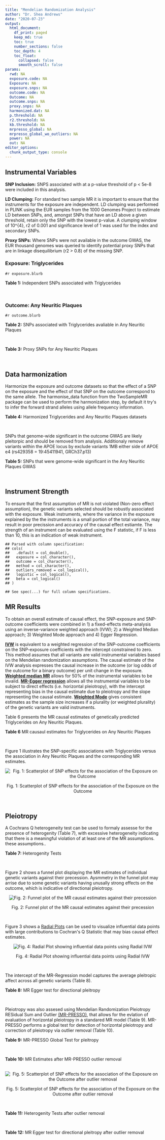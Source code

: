 ```yaml
---
title: "Mendelian Randomization Analysis"
author: "Dr. Shea Andrews"
date: "2020-07-23"
output:
  html_document:
    df_print: paged
    keep_md: true
    toc: true
    number_sections: false
    toc_depth: 4
    toc_float:
      collapsed: false
      smooth_scroll: false
params:
  rwd: NA
  exposure.code: NA
  Exposure: NA
  exposure.snps: NA
  outcome.code: NA
  Outcome: NA
  outcome.snps: NA
  proxy.snps: NA
  harmonized.dat: NA
  p.threshold: NA
  r2.threshold: NA
  kb.threshold: NA
  mrpresso_global: NA
  mrpresso_global_wo_outliers: NA
  power: NA
  out: NA
editor_options:
  chunk_output_type: console
---
```







## Instrumental Variables
**SNP Inclusion:** SNPS associated with at a p-value threshold of p < 5e-8 were included in this analysis.
<br>

**LD Clumping:** For standard two sample MR it is important to ensure that the instruments for the exposure are independent. LD clumping was performed in PLINK using the EUR samples from the 1000 Genomes Project to estimate LD between SNPs, and, amongst SNPs that have an LD above a given threshold, retain only the SNP with the lowest p-value. A clumping window of 10^{4}, r2 of 0.001 and significance level of 1 was used for the index and secondary SNPs.
<br>

**Proxy SNPs:** Where SNPs were not available in the outcome GWAS, the EUR thousand genomes was queried to identify potential proxy SNPs that are in linkage disequilibrium (r2 > 0.8) of the missing SNP.
<br>

### Exposure: Triglycerides
`#r exposure.blurb`
<br>

**Table 1:** Independent SNPs associated with Triglycerides
<div data-pagedtable="false">
  <script data-pagedtable-source type="application/json">
{"columns":[{"label":["SNP"],"name":[1],"type":["chr"],"align":["left"]},{"label":["CHROM"],"name":[2],"type":["dbl"],"align":["right"]},{"label":["POS"],"name":[3],"type":["dbl"],"align":["right"]},{"label":["REF"],"name":[4],"type":["chr"],"align":["left"]},{"label":["ALT"],"name":[5],"type":["chr"],"align":["left"]},{"label":["AF"],"name":[6],"type":["dbl"],"align":["right"]},{"label":["BETA"],"name":[7],"type":["dbl"],"align":["right"]},{"label":["SE"],"name":[8],"type":["dbl"],"align":["right"]},{"label":["Z"],"name":[9],"type":["dbl"],"align":["right"]},{"label":["P"],"name":[10],"type":["dbl"],"align":["right"]},{"label":["N"],"name":[11],"type":["dbl"],"align":["right"]},{"label":["TRAIT"],"name":[12],"type":["chr"],"align":["left"]}],"data":[{"1":"rs12748152","2":"1","3":"27138393","4":"C","5":"T","6":"0.0683714","7":"0.0372","8":"0.0059","9":"6.305085","10":"1.100e-09","11":"177761.5","12":"Triglycerides"},{"1":"rs17513135","2":"1","3":"40035686","4":"C","5":"T","6":"0.2500000","7":"0.0220","8":"0.0039","9":"5.641026","10":"1.633e-08","11":"174742.0","12":"Triglycerides"},{"1":"rs4587594","2":"1","3":"63133930","4":"G","5":"A","6":"0.3032340","7":"-0.0694","8":"0.0035","9":"-19.828600","10":"3.503e-82","11":"177772.0","12":"Triglycerides"},{"1":"rs1321257","2":"1","3":"230305312","4":"G","5":"A","6":"0.6400070","7":"-0.0402","8":"0.0034","9":"-11.823500","10":"5.986e-31","11":"177757.9","12":"Triglycerides"},{"1":"rs676210","2":"2","3":"21231524","4":"G","5":"A","6":"0.2314110","7":"-0.0733","8":"0.0039","9":"-18.794900","10":"3.284e-71","11":"177782.0","12":"Triglycerides"},{"1":"rs1260326","2":"2","3":"27730940","4":"T","5":"C","6":"0.6136610","7":"-0.1148","8":"0.0034","9":"-33.764700","10":"2.290e-239","11":"177765.0","12":"Triglycerides"},{"1":"rs13389219","2":"2","3":"165528876","4":"C","5":"T","6":"0.4034550","7":"-0.0271","8":"0.0034","9":"-7.970590","10":"2.598e-15","11":"177782.9","12":"Triglycerides"},{"1":"rs2972146","2":"2","3":"227100698","4":"G","5":"T","6":"0.6309740","7":"0.0281","8":"0.0034","9":"8.264706","10":"2.974e-15","11":"174703.9","12":"Triglycerides"},{"1":"rs10440120","2":"3","3":"12486964","4":"C","5":"A","6":"0.1655080","7":"-0.0306","8":"0.0044","9":"-6.954550","10":"5.343e-11","11":"174886.1","12":"Triglycerides"},{"1":"rs645040","2":"3","3":"135926622","4":"G","5":"T","6":"0.8208850","7":"0.0293","8":"0.0040","9":"7.325000","10":"1.830e-12","11":"177779.0","12":"Triglycerides"},{"1":"rs6831256","2":"4","3":"3473139","4":"A","5":"G","6":"0.3971880","7":"0.0258","8":"0.0035","9":"7.371429","10":"1.602e-12","11":"177494.9","12":"Triglycerides"},{"1":"rs442177","2":"4","3":"88030261","4":"G","5":"T","6":"0.5364790","7":"0.0309","8":"0.0033","9":"9.363636","10":"1.316e-18","11":"177798.0","12":"Triglycerides"},{"1":"rs9686661","2":"5","3":"55861786","4":"C","5":"T","6":"0.1487860","7":"0.0379","8":"0.0044","9":"8.613636","10":"2.541e-16","11":"177050.0","12":"Triglycerides"},{"1":"rs6882076","2":"5","3":"156390297","4":"T","5":"C","6":"0.6327160","7":"0.0286","8":"0.0035","9":"8.171429","10":"1.513e-15","11":"177778.0","12":"Triglycerides"},{"1":"rs2239520","2":"6","3":"31088922","4":"G","5":"A","6":"0.3906190","7":"-0.0236","8":"0.0037","9":"-6.378380","10":"4.144e-10","11":"151047.0","12":"Triglycerides"},{"1":"rs2247056","2":"6","3":"31265490","4":"T","5":"C","6":"0.7218780","7":"0.0378","8":"0.0039","9":"9.692308","10":"3.861e-21","11":"174062.0","12":"Triglycerides"},{"1":"rs998584","2":"6","3":"43757896","4":"C","5":"A","6":"0.4905450","7":"0.0293","8":"0.0037","9":"7.918919","10":"3.424e-15","11":"174573.0","12":"Triglycerides"},{"1":"rs719726","2":"6","3":"127414801","4":"C","5":"T","6":"0.5999630","7":"0.0199","8":"0.0035","9":"5.685714","10":"2.486e-08","11":"168319.0","12":"Triglycerides"},{"1":"rs634869","2":"6","3":"139831757","4":"T","5":"C","6":"0.5747460","7":"-0.0272","8":"0.0033","9":"-8.242420","10":"1.776e-14","11":"177755.0","12":"Triglycerides"},{"1":"rs2665357","2":"6","3":"160848167","4":"A","5":"C","6":"0.5193360","7":"0.0212","8":"0.0033","9":"6.424242","10":"8.327e-10","11":"172850.0","12":"Triglycerides"},{"1":"rs4719841","2":"7","3":"25997536","4":"A","5":"G","6":"0.4108890","7":"0.0232","8":"0.0034","9":"6.823529","10":"8.864e-11","11":"177774.9","12":"Triglycerides"},{"1":"rs11974409","2":"7","3":"72989390","4":"A","5":"G","6":"0.1816990","7":"-0.0899","8":"0.0042","9":"-21.404800","10":"1.360e-100","11":"177786.0","12":"Triglycerides"},{"1":"rs38855","2":"7","3":"116358044","4":"A","5":"G","6":"0.4712940","7":"-0.0187","8":"0.0033","9":"-5.666670","10":"2.109e-08","11":"177825.0","12":"Triglycerides"},{"1":"rs287621","2":"7","3":"130435181","4":"T","5":"C","6":"0.7140010","7":"-0.0222","8":"0.0037","9":"-6.000000","10":"7.671e-09","11":"177813.0","12":"Triglycerides"},{"1":"rs6995541","2":"8","3":"10671260","4":"A","5":"G","6":"0.2336240","7":"0.0265","8":"0.0037","9":"7.162162","10":"1.343e-12","11":"177486.0","12":"Triglycerides"},{"1":"rs12676857","2":"8","3":"18266572","4":"T","5":"C","6":"0.1436090","7":"0.0332","8":"0.0046","9":"7.217391","10":"7.291e-12","11":"177732.0","12":"Triglycerides"},{"1":"rs12678919","2":"8","3":"19844222","4":"A","5":"G","6":"0.0681239","7":"-0.1702","8":"0.0056","9":"-30.392900","10":"1.820e-199","11":"177749.9","12":"Triglycerides"},{"1":"rs4738684","2":"8","3":"59393273","4":"A","5":"G","6":"0.6075010","7":"-0.0205","8":"0.0035","9":"-5.857140","10":"8.819e-09","11":"177790.0","12":"Triglycerides"},{"1":"rs2954022","2":"8","3":"126482621","4":"C","5":"A","6":"0.5114630","7":"-0.0780","8":"0.0033","9":"-23.636400","10":"2.230e-113","11":"177750.0","12":"Triglycerides"},{"1":"rs1832007","2":"10","3":"5254847","4":"A","5":"G","6":"0.1247280","7":"-0.0327","8":"0.0047","9":"-6.957450","10":"1.718e-12","11":"177504.0","12":"Triglycerides"},{"1":"rs10761762","2":"10","3":"65184717","4":"T","5":"C","6":"0.4990900","7":"-0.0270","8":"0.0033","9":"-8.181820","10":"1.061e-17","11":"177823.0","12":"Triglycerides"},{"1":"rs2068888","2":"10","3":"94839642","4":"G","5":"A","6":"0.4735120","7":"-0.0241","8":"0.0034","9":"-7.088240","10":"1.682e-11","11":"177712.0","12":"Triglycerides"},{"1":"rs2250802","2":"10","3":"113921354","4":"G","5":"A","6":"0.7334790","7":"0.0230","8":"0.0037","9":"6.216216","10":"1.210e-10","11":"174733.9","12":"Triglycerides"},{"1":"rs10501321","2":"11","3":"47294626","4":"T","5":"C","6":"0.3212210","7":"-0.0216","8":"0.0035","9":"-6.171430","10":"1.412e-08","11":"177680.0","12":"Triglycerides"},{"1":"rs174535","2":"11","3":"61551356","4":"T","5":"C","6":"0.3609590","7":"0.0470","8":"0.0034","9":"13.823529","10":"1.733e-41","11":"177772.9","12":"Triglycerides"},{"1":"rs11820504","2":"11","3":"116529442","4":"T","5":"C","6":"0.1807930","7":"0.0604","8":"0.0044","9":"13.727273","10":"1.095e-39","11":"172813.0","12":"Triglycerides"},{"1":"rs10790162","2":"11","3":"116639104","4":"A","5":"G","6":"0.9306210","7":"-0.2305","8":"0.0065","9":"-35.461500","10":"1.100e-249","11":"177771.1","12":"Triglycerides"},{"1":"rs11613352","2":"12","3":"57792580","4":"C","5":"T","6":"0.2251730","7":"-0.0280","8":"0.0039","9":"-7.179490","10":"9.397e-14","11":"177799.0","12":"Triglycerides"},{"1":"rs11057408","2":"12","3":"124464836","4":"G","5":"T","6":"0.3253360","7":"-0.0258","8":"0.0035","9":"-7.371430","10":"2.049e-12","11":"174454.0","12":"Triglycerides"},{"1":"rs16948098","2":"15","3":"44219607","4":"G","5":"A","6":"0.0370102","7":"0.0800","8":"0.0089","9":"8.988764","10":"4.838e-17","11":"163328.2","12":"Triglycerides"},{"1":"rs2043085","2":"15","3":"58680954","4":"T","5":"C","6":"0.6610970","7":"-0.0327","8":"0.0034","9":"-9.617650","10":"7.809e-20","11":"176147.0","12":"Triglycerides"},{"1":"rs588136","2":"15","3":"58730498","4":"C","5":"T","6":"0.7867110","7":"-0.0495","8":"0.0041","9":"-12.073200","10":"3.365e-30","11":"176173.0","12":"Triglycerides"},{"1":"rs3198697","2":"16","3":"15129940","4":"C","5":"T","6":"0.3839030","7":"-0.0198","8":"0.0034","9":"-5.823530","10":"2.207e-08","11":"175934.1","12":"Triglycerides"},{"1":"rs749671","2":"16","3":"31088347","4":"G","5":"A","6":"0.3477070","7":"-0.0211","8":"0.0034","9":"-6.205880","10":"6.106e-10","11":"176205.1","12":"Triglycerides"},{"1":"rs1800775","2":"16","3":"56995236","4":"C","5":"A","6":"0.5121820","7":"-0.0396","8":"0.0035","9":"-11.314300","10":"1.332e-26","11":"172715.0","12":"Triglycerides"},{"1":"rs8077889","2":"17","3":"41878166","4":"A","5":"C","6":"0.1884530","7":"0.0252","8":"0.0042","9":"6.000000","10":"9.879e-09","11":"176194.0","12":"Triglycerides"},{"1":"rs7248104","2":"19","3":"7224431","4":"G","5":"A","6":"0.4124030","7":"-0.0222","8":"0.0034","9":"-6.529410","10":"5.045e-10","11":"176083.0","12":"Triglycerides"},{"1":"rs10401969","2":"19","3":"19407718","4":"T","5":"C","6":"0.0710134","7":"-0.1210","8":"0.0065","9":"-18.615400","10":"9.702e-70","11":"176172.7","12":"Triglycerides"},{"1":"rs731839","2":"19","3":"33899065","4":"G","5":"A","6":"0.6709000","7":"-0.0224","8":"0.0036","9":"-6.222220","10":"2.651e-09","11":"176161.1","12":"Triglycerides"},{"1":"rs439401","2":"19","3":"45414451","4":"T","5":"C","6":"0.6390100","7":"0.0659","8":"0.0038","9":"17.342105","10":"1.423e-66","11":"152584.0","12":"Triglycerides"},{"1":"rs3760627","2":"19","3":"45457180","4":"T","5":"C","6":"0.4941460","7":"0.0189","8":"0.0034","9":"5.558824","10":"5.293e-09","11":"176200.9","12":"Triglycerides"},{"1":"rs6029143","2":"20","3":"39118662","4":"C","5":"T","6":"0.0446137","7":"-0.0388","8":"0.0071","9":"-5.464790","10":"4.933e-08","11":"176256.9","12":"Triglycerides"},{"1":"rs4810479","2":"20","3":"44545048","4":"C","5":"T","6":"0.7471790","7":"-0.0474","8":"0.0038","9":"-12.473700","10":"2.067e-34","11":"176191.9","12":"Triglycerides"},{"1":"rs3761445","2":"22","3":"38595411","4":"G","5":"A","6":"0.6132420","7":"0.0232","8":"0.0034","9":"6.823529","10":"8.062e-12","11":"175846.1","12":"Triglycerides"}],"options":{"columns":{"min":{},"max":[10]},"rows":{"min":[10],"max":[10]},"pages":{}}}
  </script>
</div>
<br>

### Outcome: Any Neuritic Plaques
`#r outcome.blurb`
<br>

**Table 2:** SNPs associated with Triglycerides avaliable in Any Neuritic Plaques
<div data-pagedtable="false">
  <script data-pagedtable-source type="application/json">
{"columns":[{"label":["SNP"],"name":[1],"type":["chr"],"align":["left"]},{"label":["CHROM"],"name":[2],"type":["dbl"],"align":["right"]},{"label":["POS"],"name":[3],"type":["dbl"],"align":["right"]},{"label":["REF"],"name":[4],"type":["chr"],"align":["left"]},{"label":["ALT"],"name":[5],"type":["chr"],"align":["left"]},{"label":["AF"],"name":[6],"type":["dbl"],"align":["right"]},{"label":["BETA"],"name":[7],"type":["dbl"],"align":["right"]},{"label":["SE"],"name":[8],"type":["dbl"],"align":["right"]},{"label":["Z"],"name":[9],"type":["dbl"],"align":["right"]},{"label":["P"],"name":[10],"type":["dbl"],"align":["right"]},{"label":["N"],"name":[11],"type":["dbl"],"align":["right"]},{"label":["TRAIT"],"name":[12],"type":["chr"],"align":["left"]}],"data":[{"1":"rs12748152","2":"1","3":"27138393","4":"C","5":"T","6":"0.0938","7":"0.3444","8":"0.1389","9":"2.47948164","10":"1.315e-02","11":"4046","12":"Neuritic_Plaques"},{"1":"rs17513135","2":"1","3":"40035686","4":"C","5":"T","6":"0.2286","7":"0.0167","8":"0.0852","9":"0.19600939","10":"8.448e-01","11":"4046","12":"Neuritic_Plaques"},{"1":"rs4587594","2":"1","3":"63133930","4":"G","5":"A","6":"0.3424","7":"0.0455","8":"0.0739","9":"0.61569689","10":"5.383e-01","11":"4046","12":"Neuritic_Plaques"},{"1":"rs1321257","2":"1","3":"230305312","4":"G","5":"A","6":"0.6253","7":"-0.0081","8":"0.0752","9":"-0.10771277","10":"9.145e-01","11":"4046","12":"Neuritic_Plaques"},{"1":"rs676210","2":"2","3":"21231524","4":"G","5":"A","6":"0.2145","7":"0.0313","8":"0.0855","9":"0.36608187","10":"7.147e-01","11":"4046","12":"Neuritic_Plaques"},{"1":"rs1260326","2":"2","3":"27730940","4":"T","5":"C","6":"0.5933","7":"-0.0300","8":"0.0716","9":"-0.41899400","10":"6.752e-01","11":"4046","12":"Neuritic_Plaques"},{"1":"rs13389219","2":"2","3":"165528876","4":"C","5":"T","6":"0.3869","7":"-0.0024","8":"0.0729","9":"-0.03292181","10":"9.741e-01","11":"4046","12":"Neuritic_Plaques"},{"1":"rs2972146","2":"2","3":"227100698","4":"G","5":"T","6":"0.6387","7":"-0.0329","8":"0.0745","9":"-0.44161074","10":"6.588e-01","11":"4046","12":"Neuritic_Plaques"},{"1":"rs10440120","2":"3","3":"12486964","4":"C","5":"A","6":"0.1619","7":"0.0880","8":"0.0991","9":"0.88799193","10":"3.743e-01","11":"4046","12":"Neuritic_Plaques"},{"1":"rs645040","2":"3","3":"135926622","4":"G","5":"T","6":"0.7895","7":"-0.0362","8":"0.1542","9":"-0.23476005","10":"8.142e-01","11":"4046","12":"Neuritic_Plaques"},{"1":"rs6831256","2":"4","3":"3473139","4":"A","5":"G","6":"0.4166","7":"-0.0290","8":"0.0717","9":"-0.40446300","10":"6.863e-01","11":"4046","12":"Neuritic_Plaques"},{"1":"rs442177","2":"4","3":"88030261","4":"G","5":"T","6":"0.5940","7":"-0.0040","8":"0.0728","9":"-0.05494505","10":"9.559e-01","11":"4046","12":"Neuritic_Plaques"},{"1":"rs9686661","2":"5","3":"55861786","4":"C","5":"T","6":"0.2014","7":"0.1395","8":"0.0952","9":"1.46533613","10":"1.428e-01","11":"4046","12":"Neuritic_Plaques"},{"1":"rs6882076","2":"5","3":"156390297","4":"T","5":"C","6":"0.6578","7":"-0.0051","8":"0.0749","9":"-0.06809080","10":"9.452e-01","11":"4046","12":"Neuritic_Plaques"},{"1":"rs2239520","2":"6","3":"31088922","4":"G","5":"A","6":"0.4116","7":"-0.0482","8":"0.0748","9":"-0.64438503","10":"5.191e-01","11":"4046","12":"Neuritic_Plaques"},{"1":"rs2247056","2":"6","3":"31265490","4":"T","5":"C","6":"0.7459","7":"0.1065","8":"0.0880","9":"1.21023000","10":"2.260e-01","11":"4046","12":"Neuritic_Plaques"},{"1":"rs998584","2":"6","3":"43757896","4":"C","5":"A","6":"0.4887","7":"-0.0685","8":"0.0839","9":"-0.81644815","10":"4.145e-01","11":"4046","12":"Neuritic_Plaques"},{"1":"rs719726","2":"6","3":"127414801","4":"C","5":"T","6":"0.5566","7":"-0.0293","8":"0.0742","9":"-0.39487871","10":"6.933e-01","11":"4046","12":"Neuritic_Plaques"},{"1":"rs634869","2":"6","3":"139831757","4":"T","5":"C","6":"0.5963","7":"0.0459","8":"0.0714","9":"0.64285700","10":"5.202e-01","11":"4046","12":"Neuritic_Plaques"},{"1":"rs2665357","2":"6","3":"160848167","4":"A","5":"C","6":"0.4979","7":"-0.0905","8":"0.0709","9":"-1.27645000","10":"2.021e-01","11":"4046","12":"Neuritic_Plaques"},{"1":"rs4719841","2":"7","3":"25997536","4":"A","5":"G","6":"0.3952","7":"0.0887","8":"0.0728","9":"1.21841000","10":"2.233e-01","11":"4046","12":"Neuritic_Plaques"},{"1":"rs11974409","2":"7","3":"72989390","4":"A","5":"G","6":"0.1940","7":"0.0903","8":"0.0943","9":"0.95758200","10":"3.384e-01","11":"4046","12":"Neuritic_Plaques"},{"1":"rs38855","2":"7","3":"116358044","4":"A","5":"G","6":"0.4680","7":"0.0867","8":"0.0711","9":"1.21941000","10":"2.231e-01","11":"4046","12":"Neuritic_Plaques"},{"1":"rs287621","2":"7","3":"130435181","4":"T","5":"C","6":"0.7054","7":"0.0844","8":"0.0798","9":"1.05764000","10":"2.906e-01","11":"4046","12":"Neuritic_Plaques"},{"1":"rs6995541","2":"8","3":"10671260","4":"A","5":"G","6":"0.3062","7":"-0.1019","8":"0.0778","9":"-1.30977000","10":"1.906e-01","11":"4046","12":"Neuritic_Plaques"},{"1":"rs12676857","2":"8","3":"18266572","4":"T","5":"C","6":"0.1501","7":"-0.0284","8":"0.1019","9":"-0.27870500","10":"7.803e-01","11":"4046","12":"Neuritic_Plaques"},{"1":"rs12678919","2":"8","3":"19844222","4":"A","5":"G","6":"0.1018","7":"-0.0745","8":"0.1182","9":"-0.63028800","10":"5.285e-01","11":"4046","12":"Neuritic_Plaques"},{"1":"rs2954022","2":"8","3":"126482621","4":"C","5":"A","6":"0.4694","7":"-0.0698","8":"0.0719","9":"-0.97079277","10":"3.320e-01","11":"4046","12":"Neuritic_Plaques"},{"1":"rs1832007","2":"10","3":"5254847","4":"A","5":"G","6":"0.1528","7":"0.1000","8":"0.0973","9":"1.02775000","10":"3.039e-01","11":"4046","12":"Neuritic_Plaques"},{"1":"rs10761762","2":"10","3":"65184717","4":"T","5":"C","6":"0.4792","7":"-0.0315","8":"0.0721","9":"-0.43689300","10":"6.623e-01","11":"4046","12":"Neuritic_Plaques"},{"1":"rs2068888","2":"10","3":"94839642","4":"G","5":"A","6":"0.4506","7":"-0.0552","8":"0.0724","9":"-0.76243094","10":"4.457e-01","11":"4046","12":"Neuritic_Plaques"},{"1":"rs2250802","2":"10","3":"113921354","4":"G","5":"A","6":"0.7080","7":"0.0398","8":"0.0758","9":"0.52506596","10":"5.991e-01","11":"4046","12":"Neuritic_Plaques"},{"1":"rs10501321","2":"11","3":"47294626","4":"T","5":"C","6":"0.3142","7":"0.0738","8":"0.0759","9":"0.97233200","10":"3.308e-01","11":"4046","12":"Neuritic_Plaques"},{"1":"rs174535","2":"11","3":"61551356","4":"T","5":"C","6":"0.3407","7":"-0.0491","8":"0.0739","9":"-0.66441100","10":"5.062e-01","11":"4046","12":"Neuritic_Plaques"},{"1":"rs11820504","2":"11","3":"116529442","4":"T","5":"C","6":"0.1715","7":"0.0415","8":"0.0966","9":"0.42960700","10":"6.675e-01","11":"4046","12":"Neuritic_Plaques"},{"1":"rs10790162","2":"11","3":"116639104","4":"A","5":"G","6":"0.9271","7":"0.0360","8":"0.1418","9":"0.25387900","10":"7.995e-01","11":"4046","12":"Neuritic_Plaques"},{"1":"rs11613352","2":"12","3":"57792580","4":"C","5":"T","6":"0.2350","7":"0.0441","8":"0.0837","9":"0.52688172","10":"5.979e-01","11":"4046","12":"Neuritic_Plaques"},{"1":"rs11057408","2":"12","3":"124464836","4":"G","5":"T","6":"0.3461","7":"-0.0044","8":"0.0732","9":"-0.06010929","10":"9.525e-01","11":"4046","12":"Neuritic_Plaques"},{"1":"rs16948098","2":"15","3":"44219607","4":"G","5":"A","6":"0.0527","7":"0.2640","8":"0.1668","9":"1.58273381","10":"1.136e-01","11":"4046","12":"Neuritic_Plaques"},{"1":"rs2043085","2":"15","3":"58680954","4":"T","5":"C","6":"0.6216","7":"0.0025","8":"0.0743","9":"0.03364740","10":"9.732e-01","11":"4046","12":"Neuritic_Plaques"},{"1":"rs588136","2":"15","3":"58730498","4":"C","5":"T","6":"0.7895","7":"-0.1121","8":"0.0899","9":"-1.24694105","10":"2.125e-01","11":"4046","12":"Neuritic_Plaques"},{"1":"rs3198697","2":"16","3":"15129940","4":"C","5":"T","6":"0.4248","7":"0.0103","8":"0.0725","9":"0.14206897","10":"8.875e-01","11":"4046","12":"Neuritic_Plaques"},{"1":"rs749671","2":"16","3":"31088347","4":"G","5":"A","6":"0.3745","7":"-0.0620","8":"0.0741","9":"-0.83670715","10":"4.028e-01","11":"4046","12":"Neuritic_Plaques"},{"1":"rs1800775","2":"16","3":"56995236","4":"C","5":"A","6":"0.4900","7":"-0.0404","8":"0.0748","9":"-0.54010695","10":"5.885e-01","11":"4046","12":"Neuritic_Plaques"},{"1":"rs8077889","2":"17","3":"41878166","4":"A","5":"C","6":"0.2232","7":"0.0832","8":"0.0892","9":"0.93273500","10":"3.514e-01","11":"4046","12":"Neuritic_Plaques"},{"1":"rs7248104","2":"19","3":"7224431","4":"G","5":"A","6":"0.4119","7":"-0.0290","8":"0.0732","9":"-0.39617486","10":"6.921e-01","11":"4046","12":"Neuritic_Plaques"},{"1":"rs10401969","2":"19","3":"19407718","4":"T","5":"C","6":"0.0844","7":"0.3573","8":"0.2543","9":"1.40503000","10":"1.600e-01","11":"4046","12":"Neuritic_Plaques"},{"1":"rs731839","2":"19","3":"33899065","4":"G","5":"A","6":"0.6562","7":"0.0451","8":"0.0758","9":"0.59498681","10":"5.521e-01","11":"4046","12":"Neuritic_Plaques"},{"1":"rs439401","2":"19","3":"45414451","4":"T","5":"C","6":"0.6712","7":"0.4258","8":"0.0831","9":"5.12395000","10":"3.005e-07","11":"4046","12":"Neuritic_Plaques"},{"1":"rs3760627","2":"19","3":"45457180","4":"T","5":"C","6":"0.4690","7":"0.1996","8":"0.0701","9":"2.84736000","10":"4.434e-03","11":"4046","12":"Neuritic_Plaques"},{"1":"rs6029143","2":"20","3":"39118662","4":"C","5":"T","6":"0.0776","7":"-0.0748","8":"0.1459","9":"-0.51267992","10":"6.082e-01","11":"4046","12":"Neuritic_Plaques"},{"1":"rs4810479","2":"20","3":"44545048","4":"C","5":"T","6":"0.7093","7":"-0.0643","8":"0.0806","9":"-0.79776675","10":"4.249e-01","11":"4046","12":"Neuritic_Plaques"},{"1":"rs3761445","2":"22","3":"38595411","4":"G","5":"A","6":"0.5929","7":"0.1005","8":"0.0710","9":"1.41549296","10":"1.570e-01","11":"4046","12":"Neuritic_Plaques"},{"1":"rs4738684","2":"NA","3":"NA","4":"NA","5":"NA","6":"NA","7":"NA","8":"NA","9":"NA","10":"NA","11":"NA","12":"NA"}],"options":{"columns":{"min":{},"max":[10]},"rows":{"min":[10],"max":[10]},"pages":{}}}
  </script>
</div>
<br>

**Table 3:** Proxy SNPs for Any Neuritic Plaques
<div data-pagedtable="false">
  <script data-pagedtable-source type="application/json">
{"columns":[{"label":["target_snp"],"name":[1],"type":["chr"],"align":["left"]},{"label":["proxy_snp"],"name":[2],"type":["chr"],"align":["left"]},{"label":["ld.r2"],"name":[3],"type":["dbl"],"align":["right"]},{"label":["Dprime"],"name":[4],"type":["dbl"],"align":["right"]},{"label":["PHASE"],"name":[5],"type":["chr"],"align":["left"]},{"label":["X12"],"name":[6],"type":["lgl"],"align":["right"]},{"label":["CHROM"],"name":[7],"type":["dbl"],"align":["right"]},{"label":["POS"],"name":[8],"type":["dbl"],"align":["right"]},{"label":["REF.proxy"],"name":[9],"type":["chr"],"align":["left"]},{"label":["ALT.proxy"],"name":[10],"type":["chr"],"align":["left"]},{"label":["AF"],"name":[11],"type":["dbl"],"align":["right"]},{"label":["BETA"],"name":[12],"type":["dbl"],"align":["right"]},{"label":["SE"],"name":[13],"type":["dbl"],"align":["right"]},{"label":["Z"],"name":[14],"type":["dbl"],"align":["right"]},{"label":["P"],"name":[15],"type":["dbl"],"align":["right"]},{"label":["N"],"name":[16],"type":["dbl"],"align":["right"]},{"label":["TRAIT"],"name":[17],"type":["chr"],"align":["left"]},{"label":["ref"],"name":[18],"type":["chr"],"align":["left"]},{"label":["ref.proxy"],"name":[19],"type":["chr"],"align":["left"]},{"label":["alt"],"name":[20],"type":["chr"],"align":["left"]},{"label":["alt.proxy"],"name":[21],"type":["chr"],"align":["left"]},{"label":["ALT"],"name":[22],"type":["chr"],"align":["left"]},{"label":["REF"],"name":[23],"type":["chr"],"align":["left"]},{"label":["proxy.outcome"],"name":[24],"type":["lgl"],"align":["right"]}],"data":[{"1":"rs4738684","2":"rs9297994","3":"1","4":"1","5":"AG/GA","6":"NA","7":"8","8":"59392324","9":"G","10":"A","11":"0.6488","12":"-0.0744","13":"0.0749","14":"-0.9933244","15":"0.3209","16":"4046","17":"Neuritic_Plaques","18":"A","19":"G","20":"G","21":"A","22":"G","23":"A","24":"TRUE"}],"options":{"columns":{"min":{},"max":[10]},"rows":{"min":[10],"max":[10]},"pages":{}}}
  </script>
</div>
<br>

## Data harmonization
Harmonize the exposure and outcome datasets so that the effect of a SNP on the exposure and the effect of that SNP on the outcome correspond to the same allele. The harmonise_data function from the TwoSampleMR package can be used to perform the harmonization step, by default it try's to infer the forward strand alleles using allele frequency information.
<br>

**Table 4:** Harmonized Triglycerides and Any Neuritic Plaques datasets
<div data-pagedtable="false">
  <script data-pagedtable-source type="application/json">
{"columns":[{"label":["SNP"],"name":[1],"type":["chr"],"align":["left"]},{"label":["effect_allele.exposure"],"name":[2],"type":["chr"],"align":["left"]},{"label":["other_allele.exposure"],"name":[3],"type":["chr"],"align":["left"]},{"label":["effect_allele.outcome"],"name":[4],"type":["chr"],"align":["left"]},{"label":["other_allele.outcome"],"name":[5],"type":["chr"],"align":["left"]},{"label":["beta.exposure"],"name":[6],"type":["dbl"],"align":["right"]},{"label":["beta.outcome"],"name":[7],"type":["dbl"],"align":["right"]},{"label":["eaf.exposure"],"name":[8],"type":["dbl"],"align":["right"]},{"label":["eaf.outcome"],"name":[9],"type":["dbl"],"align":["right"]},{"label":["remove"],"name":[10],"type":["lgl"],"align":["right"]},{"label":["palindromic"],"name":[11],"type":["lgl"],"align":["right"]},{"label":["ambiguous"],"name":[12],"type":["lgl"],"align":["right"]},{"label":["id.outcome"],"name":[13],"type":["chr"],"align":["left"]},{"label":["chr.outcome"],"name":[14],"type":["dbl"],"align":["right"]},{"label":["pos.outcome"],"name":[15],"type":["dbl"],"align":["right"]},{"label":["se.outcome"],"name":[16],"type":["dbl"],"align":["right"]},{"label":["z.outcome"],"name":[17],"type":["dbl"],"align":["right"]},{"label":["pval.outcome"],"name":[18],"type":["dbl"],"align":["right"]},{"label":["samplesize.outcome"],"name":[19],"type":["dbl"],"align":["right"]},{"label":["outcome"],"name":[20],"type":["chr"],"align":["left"]},{"label":["mr_keep.outcome"],"name":[21],"type":["lgl"],"align":["right"]},{"label":["pval_origin.outcome"],"name":[22],"type":["chr"],"align":["left"]},{"label":["chr.exposure"],"name":[23],"type":["dbl"],"align":["right"]},{"label":["pos.exposure"],"name":[24],"type":["dbl"],"align":["right"]},{"label":["se.exposure"],"name":[25],"type":["dbl"],"align":["right"]},{"label":["z.exposure"],"name":[26],"type":["dbl"],"align":["right"]},{"label":["pval.exposure"],"name":[27],"type":["dbl"],"align":["right"]},{"label":["samplesize.exposure"],"name":[28],"type":["dbl"],"align":["right"]},{"label":["exposure"],"name":[29],"type":["chr"],"align":["left"]},{"label":["mr_keep.exposure"],"name":[30],"type":["lgl"],"align":["right"]},{"label":["pval_origin.exposure"],"name":[31],"type":["chr"],"align":["left"]},{"label":["id.exposure"],"name":[32],"type":["chr"],"align":["left"]},{"label":["action"],"name":[33],"type":["dbl"],"align":["right"]},{"label":["mr_keep"],"name":[34],"type":["lgl"],"align":["right"]},{"label":["pt"],"name":[35],"type":["dbl"],"align":["right"]},{"label":["pleitropy_keep"],"name":[36],"type":["lgl"],"align":["right"]},{"label":["mrpresso_RSSobs"],"name":[37],"type":["lgl"],"align":["right"]},{"label":["mrpresso_pval"],"name":[38],"type":["lgl"],"align":["right"]},{"label":["mrpresso_keep"],"name":[39],"type":["lgl"],"align":["right"]}],"data":[{"1":"rs10401969","2":"C","3":"T","4":"C","5":"T","6":"-0.1210","7":"0.3573","8":"0.0710134","9":"0.0844","10":"FALSE","11":"FALSE","12":"FALSE","13":"6aCJWS","14":"19","15":"19407718","16":"0.2543","17":"1.40503000","18":"1.600e-01","19":"4046","20":"Beecham2014npany","21":"TRUE","22":"reported","23":"19","24":"19407718","25":"0.0065","26":"-18.615400","27":"9.702e-70","28":"176172.7","29":"Willer2013tg","30":"TRUE","31":"reported","32":"tDrdqJ","33":"2","34":"TRUE","35":"5e-08","36":"TRUE","37":"NA","38":"NA","39":"TRUE"},{"1":"rs10440120","2":"A","3":"C","4":"A","5":"C","6":"-0.0306","7":"0.0880","8":"0.1655080","9":"0.1619","10":"FALSE","11":"FALSE","12":"FALSE","13":"6aCJWS","14":"3","15":"12486964","16":"0.0991","17":"0.88799193","18":"3.743e-01","19":"4046","20":"Beecham2014npany","21":"TRUE","22":"reported","23":"3","24":"12486964","25":"0.0044","26":"-6.954550","27":"5.343e-11","28":"174886.1","29":"Willer2013tg","30":"TRUE","31":"reported","32":"tDrdqJ","33":"2","34":"TRUE","35":"5e-08","36":"TRUE","37":"NA","38":"NA","39":"TRUE"},{"1":"rs10501321","2":"C","3":"T","4":"C","5":"T","6":"-0.0216","7":"0.0738","8":"0.3212210","9":"0.3142","10":"FALSE","11":"FALSE","12":"FALSE","13":"6aCJWS","14":"11","15":"47294626","16":"0.0759","17":"0.97233200","18":"3.308e-01","19":"4046","20":"Beecham2014npany","21":"TRUE","22":"reported","23":"11","24":"47294626","25":"0.0035","26":"-6.171430","27":"1.412e-08","28":"177680.0","29":"Willer2013tg","30":"TRUE","31":"reported","32":"tDrdqJ","33":"2","34":"TRUE","35":"5e-08","36":"TRUE","37":"NA","38":"NA","39":"TRUE"},{"1":"rs10761762","2":"C","3":"T","4":"C","5":"T","6":"-0.0270","7":"-0.0315","8":"0.4990900","9":"0.4792","10":"FALSE","11":"FALSE","12":"FALSE","13":"6aCJWS","14":"10","15":"65184717","16":"0.0721","17":"-0.43689300","18":"6.623e-01","19":"4046","20":"Beecham2014npany","21":"TRUE","22":"reported","23":"10","24":"65184717","25":"0.0033","26":"-8.181820","27":"1.061e-17","28":"177823.0","29":"Willer2013tg","30":"TRUE","31":"reported","32":"tDrdqJ","33":"2","34":"TRUE","35":"5e-08","36":"TRUE","37":"NA","38":"NA","39":"TRUE"},{"1":"rs10790162","2":"G","3":"A","4":"G","5":"A","6":"-0.2305","7":"0.0360","8":"0.9306210","9":"0.9271","10":"FALSE","11":"FALSE","12":"FALSE","13":"6aCJWS","14":"11","15":"116639104","16":"0.1418","17":"0.25387900","18":"7.995e-01","19":"4046","20":"Beecham2014npany","21":"TRUE","22":"reported","23":"11","24":"116639104","25":"0.0065","26":"-35.461500","27":"1.000e-200","28":"177771.1","29":"Willer2013tg","30":"TRUE","31":"reported","32":"tDrdqJ","33":"2","34":"TRUE","35":"5e-08","36":"TRUE","37":"NA","38":"NA","39":"TRUE"},{"1":"rs11057408","2":"T","3":"G","4":"T","5":"G","6":"-0.0258","7":"-0.0044","8":"0.3253360","9":"0.3461","10":"FALSE","11":"FALSE","12":"FALSE","13":"6aCJWS","14":"12","15":"124464836","16":"0.0732","17":"-0.06010929","18":"9.525e-01","19":"4046","20":"Beecham2014npany","21":"TRUE","22":"reported","23":"12","24":"124464836","25":"0.0035","26":"-7.371430","27":"2.049e-12","28":"174454.0","29":"Willer2013tg","30":"TRUE","31":"reported","32":"tDrdqJ","33":"2","34":"TRUE","35":"5e-08","36":"TRUE","37":"NA","38":"NA","39":"TRUE"},{"1":"rs11613352","2":"T","3":"C","4":"T","5":"C","6":"-0.0280","7":"0.0441","8":"0.2251730","9":"0.2350","10":"FALSE","11":"FALSE","12":"FALSE","13":"6aCJWS","14":"12","15":"57792580","16":"0.0837","17":"0.52688172","18":"5.979e-01","19":"4046","20":"Beecham2014npany","21":"TRUE","22":"reported","23":"12","24":"57792580","25":"0.0039","26":"-7.179490","27":"9.397e-14","28":"177799.0","29":"Willer2013tg","30":"TRUE","31":"reported","32":"tDrdqJ","33":"2","34":"TRUE","35":"5e-08","36":"TRUE","37":"NA","38":"NA","39":"TRUE"},{"1":"rs11820504","2":"C","3":"T","4":"C","5":"T","6":"0.0604","7":"0.0415","8":"0.1807930","9":"0.1715","10":"FALSE","11":"FALSE","12":"FALSE","13":"6aCJWS","14":"11","15":"116529442","16":"0.0966","17":"0.42960700","18":"6.675e-01","19":"4046","20":"Beecham2014npany","21":"TRUE","22":"reported","23":"11","24":"116529442","25":"0.0044","26":"13.727273","27":"1.095e-39","28":"172813.0","29":"Willer2013tg","30":"TRUE","31":"reported","32":"tDrdqJ","33":"2","34":"TRUE","35":"5e-08","36":"TRUE","37":"NA","38":"NA","39":"TRUE"},{"1":"rs11974409","2":"G","3":"A","4":"G","5":"A","6":"-0.0899","7":"0.0903","8":"0.1816990","9":"0.1940","10":"FALSE","11":"FALSE","12":"FALSE","13":"6aCJWS","14":"7","15":"72989390","16":"0.0943","17":"0.95758200","18":"3.384e-01","19":"4046","20":"Beecham2014npany","21":"TRUE","22":"reported","23":"7","24":"72989390","25":"0.0042","26":"-21.404800","27":"1.360e-100","28":"177786.0","29":"Willer2013tg","30":"TRUE","31":"reported","32":"tDrdqJ","33":"2","34":"TRUE","35":"5e-08","36":"TRUE","37":"NA","38":"NA","39":"TRUE"},{"1":"rs1260326","2":"C","3":"T","4":"C","5":"T","6":"-0.1148","7":"-0.0300","8":"0.6136610","9":"0.5933","10":"FALSE","11":"FALSE","12":"FALSE","13":"6aCJWS","14":"2","15":"27730940","16":"0.0716","17":"-0.41899400","18":"6.752e-01","19":"4046","20":"Beecham2014npany","21":"TRUE","22":"reported","23":"2","24":"27730940","25":"0.0034","26":"-33.764700","27":"1.000e-200","28":"177765.0","29":"Willer2013tg","30":"TRUE","31":"reported","32":"tDrdqJ","33":"2","34":"TRUE","35":"5e-08","36":"TRUE","37":"NA","38":"NA","39":"TRUE"},{"1":"rs12676857","2":"C","3":"T","4":"C","5":"T","6":"0.0332","7":"-0.0284","8":"0.1436090","9":"0.1501","10":"FALSE","11":"FALSE","12":"FALSE","13":"6aCJWS","14":"8","15":"18266572","16":"0.1019","17":"-0.27870500","18":"7.803e-01","19":"4046","20":"Beecham2014npany","21":"TRUE","22":"reported","23":"8","24":"18266572","25":"0.0046","26":"7.217391","27":"7.291e-12","28":"177732.0","29":"Willer2013tg","30":"TRUE","31":"reported","32":"tDrdqJ","33":"2","34":"TRUE","35":"5e-08","36":"TRUE","37":"NA","38":"NA","39":"TRUE"},{"1":"rs12678919","2":"G","3":"A","4":"G","5":"A","6":"-0.1702","7":"-0.0745","8":"0.0681239","9":"0.1018","10":"FALSE","11":"FALSE","12":"FALSE","13":"6aCJWS","14":"8","15":"19844222","16":"0.1182","17":"-0.63028800","18":"5.285e-01","19":"4046","20":"Beecham2014npany","21":"TRUE","22":"reported","23":"8","24":"19844222","25":"0.0056","26":"-30.392900","27":"1.820e-199","28":"177749.9","29":"Willer2013tg","30":"TRUE","31":"reported","32":"tDrdqJ","33":"2","34":"TRUE","35":"5e-08","36":"TRUE","37":"NA","38":"NA","39":"TRUE"},{"1":"rs12748152","2":"T","3":"C","4":"T","5":"C","6":"0.0372","7":"0.3444","8":"0.0683714","9":"0.0938","10":"FALSE","11":"FALSE","12":"FALSE","13":"6aCJWS","14":"1","15":"27138393","16":"0.1389","17":"2.47948164","18":"1.315e-02","19":"4046","20":"Beecham2014npany","21":"TRUE","22":"reported","23":"1","24":"27138393","25":"0.0059","26":"6.305085","27":"1.100e-09","28":"177761.5","29":"Willer2013tg","30":"TRUE","31":"reported","32":"tDrdqJ","33":"2","34":"TRUE","35":"5e-08","36":"TRUE","37":"NA","38":"NA","39":"TRUE"},{"1":"rs1321257","2":"A","3":"G","4":"A","5":"G","6":"-0.0402","7":"-0.0081","8":"0.6400070","9":"0.6253","10":"FALSE","11":"FALSE","12":"FALSE","13":"6aCJWS","14":"1","15":"230305312","16":"0.0752","17":"-0.10771277","18":"9.145e-01","19":"4046","20":"Beecham2014npany","21":"TRUE","22":"reported","23":"1","24":"230305312","25":"0.0034","26":"-11.823500","27":"5.986e-31","28":"177757.9","29":"Willer2013tg","30":"TRUE","31":"reported","32":"tDrdqJ","33":"2","34":"TRUE","35":"5e-08","36":"TRUE","37":"NA","38":"NA","39":"TRUE"},{"1":"rs13389219","2":"T","3":"C","4":"T","5":"C","6":"-0.0271","7":"-0.0024","8":"0.4034550","9":"0.3869","10":"FALSE","11":"FALSE","12":"FALSE","13":"6aCJWS","14":"2","15":"165528876","16":"0.0729","17":"-0.03292181","18":"9.741e-01","19":"4046","20":"Beecham2014npany","21":"TRUE","22":"reported","23":"2","24":"165528876","25":"0.0034","26":"-7.970590","27":"2.598e-15","28":"177782.9","29":"Willer2013tg","30":"TRUE","31":"reported","32":"tDrdqJ","33":"2","34":"TRUE","35":"5e-08","36":"TRUE","37":"NA","38":"NA","39":"TRUE"},{"1":"rs16948098","2":"A","3":"G","4":"A","5":"G","6":"0.0800","7":"0.2640","8":"0.0370102","9":"0.0527","10":"FALSE","11":"FALSE","12":"FALSE","13":"6aCJWS","14":"15","15":"44219607","16":"0.1668","17":"1.58273381","18":"1.136e-01","19":"4046","20":"Beecham2014npany","21":"TRUE","22":"reported","23":"15","24":"44219607","25":"0.0089","26":"8.988764","27":"4.838e-17","28":"163328.2","29":"Willer2013tg","30":"TRUE","31":"reported","32":"tDrdqJ","33":"2","34":"TRUE","35":"5e-08","36":"TRUE","37":"NA","38":"NA","39":"TRUE"},{"1":"rs174535","2":"C","3":"T","4":"C","5":"T","6":"0.0470","7":"-0.0491","8":"0.3609590","9":"0.3407","10":"FALSE","11":"FALSE","12":"FALSE","13":"6aCJWS","14":"11","15":"61551356","16":"0.0739","17":"-0.66441100","18":"5.062e-01","19":"4046","20":"Beecham2014npany","21":"TRUE","22":"reported","23":"11","24":"61551356","25":"0.0034","26":"13.823529","27":"1.733e-41","28":"177772.9","29":"Willer2013tg","30":"TRUE","31":"reported","32":"tDrdqJ","33":"2","34":"TRUE","35":"5e-08","36":"TRUE","37":"NA","38":"NA","39":"TRUE"},{"1":"rs17513135","2":"T","3":"C","4":"T","5":"C","6":"0.0220","7":"0.0167","8":"0.2500000","9":"0.2286","10":"FALSE","11":"FALSE","12":"FALSE","13":"6aCJWS","14":"1","15":"40035686","16":"0.0852","17":"0.19600939","18":"8.448e-01","19":"4046","20":"Beecham2014npany","21":"TRUE","22":"reported","23":"1","24":"40035686","25":"0.0039","26":"5.641026","27":"1.633e-08","28":"174742.0","29":"Willer2013tg","30":"TRUE","31":"reported","32":"tDrdqJ","33":"2","34":"TRUE","35":"5e-08","36":"TRUE","37":"NA","38":"NA","39":"TRUE"},{"1":"rs1800775","2":"A","3":"C","4":"A","5":"C","6":"-0.0396","7":"-0.0404","8":"0.5121820","9":"0.4900","10":"FALSE","11":"FALSE","12":"FALSE","13":"6aCJWS","14":"16","15":"56995236","16":"0.0748","17":"-0.54010695","18":"5.885e-01","19":"4046","20":"Beecham2014npany","21":"TRUE","22":"reported","23":"16","24":"56995236","25":"0.0035","26":"-11.314300","27":"1.332e-26","28":"172715.0","29":"Willer2013tg","30":"TRUE","31":"reported","32":"tDrdqJ","33":"2","34":"TRUE","35":"5e-08","36":"TRUE","37":"NA","38":"NA","39":"TRUE"},{"1":"rs1832007","2":"G","3":"A","4":"G","5":"A","6":"-0.0327","7":"0.1000","8":"0.1247280","9":"0.1528","10":"FALSE","11":"FALSE","12":"FALSE","13":"6aCJWS","14":"10","15":"5254847","16":"0.0973","17":"1.02775000","18":"3.039e-01","19":"4046","20":"Beecham2014npany","21":"TRUE","22":"reported","23":"10","24":"5254847","25":"0.0047","26":"-6.957450","27":"1.718e-12","28":"177504.0","29":"Willer2013tg","30":"TRUE","31":"reported","32":"tDrdqJ","33":"2","34":"TRUE","35":"5e-08","36":"TRUE","37":"NA","38":"NA","39":"TRUE"},{"1":"rs2043085","2":"C","3":"T","4":"C","5":"T","6":"-0.0327","7":"0.0025","8":"0.6610970","9":"0.6216","10":"FALSE","11":"FALSE","12":"FALSE","13":"6aCJWS","14":"15","15":"58680954","16":"0.0743","17":"0.03364740","18":"9.732e-01","19":"4046","20":"Beecham2014npany","21":"TRUE","22":"reported","23":"15","24":"58680954","25":"0.0034","26":"-9.617650","27":"7.809e-20","28":"176147.0","29":"Willer2013tg","30":"TRUE","31":"reported","32":"tDrdqJ","33":"2","34":"TRUE","35":"5e-08","36":"TRUE","37":"NA","38":"NA","39":"TRUE"},{"1":"rs2068888","2":"A","3":"G","4":"A","5":"G","6":"-0.0241","7":"-0.0552","8":"0.4735120","9":"0.4506","10":"FALSE","11":"FALSE","12":"FALSE","13":"6aCJWS","14":"10","15":"94839642","16":"0.0724","17":"-0.76243094","18":"4.457e-01","19":"4046","20":"Beecham2014npany","21":"TRUE","22":"reported","23":"10","24":"94839642","25":"0.0034","26":"-7.088240","27":"1.682e-11","28":"177712.0","29":"Willer2013tg","30":"TRUE","31":"reported","32":"tDrdqJ","33":"2","34":"TRUE","35":"5e-08","36":"TRUE","37":"NA","38":"NA","39":"TRUE"},{"1":"rs2239520","2":"A","3":"G","4":"A","5":"G","6":"-0.0236","7":"-0.0482","8":"0.3906190","9":"0.4116","10":"FALSE","11":"FALSE","12":"FALSE","13":"6aCJWS","14":"6","15":"31088922","16":"0.0748","17":"-0.64438503","18":"5.191e-01","19":"4046","20":"Beecham2014npany","21":"TRUE","22":"reported","23":"6","24":"31088922","25":"0.0037","26":"-6.378380","27":"4.144e-10","28":"151047.0","29":"Willer2013tg","30":"TRUE","31":"reported","32":"tDrdqJ","33":"2","34":"TRUE","35":"5e-08","36":"TRUE","37":"NA","38":"NA","39":"TRUE"},{"1":"rs2247056","2":"C","3":"T","4":"C","5":"T","6":"0.0378","7":"0.1065","8":"0.7218780","9":"0.7459","10":"FALSE","11":"FALSE","12":"FALSE","13":"6aCJWS","14":"6","15":"31265490","16":"0.0880","17":"1.21023000","18":"2.260e-01","19":"4046","20":"Beecham2014npany","21":"TRUE","22":"reported","23":"6","24":"31265490","25":"0.0039","26":"9.692308","27":"3.861e-21","28":"174062.0","29":"Willer2013tg","30":"TRUE","31":"reported","32":"tDrdqJ","33":"2","34":"TRUE","35":"5e-08","36":"TRUE","37":"NA","38":"NA","39":"TRUE"},{"1":"rs2250802","2":"A","3":"G","4":"A","5":"G","6":"0.0230","7":"0.0398","8":"0.7334790","9":"0.7080","10":"FALSE","11":"FALSE","12":"FALSE","13":"6aCJWS","14":"10","15":"113921354","16":"0.0758","17":"0.52506596","18":"5.991e-01","19":"4046","20":"Beecham2014npany","21":"TRUE","22":"reported","23":"10","24":"113921354","25":"0.0037","26":"6.216216","27":"1.210e-10","28":"174733.9","29":"Willer2013tg","30":"TRUE","31":"reported","32":"tDrdqJ","33":"2","34":"TRUE","35":"5e-08","36":"TRUE","37":"NA","38":"NA","39":"TRUE"},{"1":"rs2665357","2":"C","3":"A","4":"C","5":"A","6":"0.0212","7":"-0.0905","8":"0.5193360","9":"0.4979","10":"FALSE","11":"FALSE","12":"FALSE","13":"6aCJWS","14":"6","15":"160848167","16":"0.0709","17":"-1.27645000","18":"2.021e-01","19":"4046","20":"Beecham2014npany","21":"TRUE","22":"reported","23":"6","24":"160848167","25":"0.0033","26":"6.424242","27":"8.327e-10","28":"172850.0","29":"Willer2013tg","30":"TRUE","31":"reported","32":"tDrdqJ","33":"2","34":"TRUE","35":"5e-08","36":"TRUE","37":"NA","38":"NA","39":"TRUE"},{"1":"rs287621","2":"C","3":"T","4":"C","5":"T","6":"-0.0222","7":"0.0844","8":"0.7140010","9":"0.7054","10":"FALSE","11":"FALSE","12":"FALSE","13":"6aCJWS","14":"7","15":"130435181","16":"0.0798","17":"1.05764000","18":"2.906e-01","19":"4046","20":"Beecham2014npany","21":"TRUE","22":"reported","23":"7","24":"130435181","25":"0.0037","26":"-6.000000","27":"7.671e-09","28":"177813.0","29":"Willer2013tg","30":"TRUE","31":"reported","32":"tDrdqJ","33":"2","34":"TRUE","35":"5e-08","36":"TRUE","37":"NA","38":"NA","39":"TRUE"},{"1":"rs2954022","2":"A","3":"C","4":"A","5":"C","6":"-0.0780","7":"-0.0698","8":"0.5114630","9":"0.4694","10":"FALSE","11":"FALSE","12":"FALSE","13":"6aCJWS","14":"8","15":"126482621","16":"0.0719","17":"-0.97079277","18":"3.320e-01","19":"4046","20":"Beecham2014npany","21":"TRUE","22":"reported","23":"8","24":"126482621","25":"0.0033","26":"-23.636400","27":"2.230e-113","28":"177750.0","29":"Willer2013tg","30":"TRUE","31":"reported","32":"tDrdqJ","33":"2","34":"TRUE","35":"5e-08","36":"TRUE","37":"NA","38":"NA","39":"TRUE"},{"1":"rs2972146","2":"T","3":"G","4":"T","5":"G","6":"0.0281","7":"-0.0329","8":"0.6309740","9":"0.6387","10":"FALSE","11":"FALSE","12":"FALSE","13":"6aCJWS","14":"2","15":"227100698","16":"0.0745","17":"-0.44161074","18":"6.588e-01","19":"4046","20":"Beecham2014npany","21":"TRUE","22":"reported","23":"2","24":"227100698","25":"0.0034","26":"8.264706","27":"2.974e-15","28":"174703.9","29":"Willer2013tg","30":"TRUE","31":"reported","32":"tDrdqJ","33":"2","34":"TRUE","35":"5e-08","36":"TRUE","37":"NA","38":"NA","39":"TRUE"},{"1":"rs3198697","2":"T","3":"C","4":"T","5":"C","6":"-0.0198","7":"0.0103","8":"0.3839030","9":"0.4248","10":"FALSE","11":"FALSE","12":"FALSE","13":"6aCJWS","14":"16","15":"15129940","16":"0.0725","17":"0.14206897","18":"8.875e-01","19":"4046","20":"Beecham2014npany","21":"TRUE","22":"reported","23":"16","24":"15129940","25":"0.0034","26":"-5.823530","27":"2.207e-08","28":"175934.1","29":"Willer2013tg","30":"TRUE","31":"reported","32":"tDrdqJ","33":"2","34":"TRUE","35":"5e-08","36":"TRUE","37":"NA","38":"NA","39":"TRUE"},{"1":"rs3760627","2":"C","3":"T","4":"C","5":"T","6":"0.0189","7":"0.1996","8":"0.4941460","9":"0.4690","10":"FALSE","11":"FALSE","12":"FALSE","13":"6aCJWS","14":"19","15":"45457180","16":"0.0701","17":"2.84736000","18":"4.434e-03","19":"4046","20":"Beecham2014npany","21":"TRUE","22":"reported","23":"19","24":"45457180","25":"0.0034","26":"5.558824","27":"5.293e-09","28":"176200.9","29":"Willer2013tg","30":"TRUE","31":"reported","32":"tDrdqJ","33":"2","34":"TRUE","35":"5e-08","36":"TRUE","37":"NA","38":"NA","39":"TRUE"},{"1":"rs3761445","2":"A","3":"G","4":"A","5":"G","6":"0.0232","7":"0.1005","8":"0.6132420","9":"0.5929","10":"FALSE","11":"FALSE","12":"FALSE","13":"6aCJWS","14":"22","15":"38595411","16":"0.0710","17":"1.41549296","18":"1.570e-01","19":"4046","20":"Beecham2014npany","21":"TRUE","22":"reported","23":"22","24":"38595411","25":"0.0034","26":"6.823529","27":"8.062e-12","28":"175846.1","29":"Willer2013tg","30":"TRUE","31":"reported","32":"tDrdqJ","33":"2","34":"TRUE","35":"5e-08","36":"TRUE","37":"NA","38":"NA","39":"TRUE"},{"1":"rs38855","2":"G","3":"A","4":"G","5":"A","6":"-0.0187","7":"0.0867","8":"0.4712940","9":"0.4680","10":"FALSE","11":"FALSE","12":"FALSE","13":"6aCJWS","14":"7","15":"116358044","16":"0.0711","17":"1.21941000","18":"2.231e-01","19":"4046","20":"Beecham2014npany","21":"TRUE","22":"reported","23":"7","24":"116358044","25":"0.0033","26":"-5.666670","27":"2.109e-08","28":"177825.0","29":"Willer2013tg","30":"TRUE","31":"reported","32":"tDrdqJ","33":"2","34":"TRUE","35":"5e-08","36":"TRUE","37":"NA","38":"NA","39":"TRUE"},{"1":"rs439401","2":"C","3":"T","4":"C","5":"T","6":"0.0659","7":"0.4258","8":"0.6390100","9":"0.6712","10":"FALSE","11":"FALSE","12":"FALSE","13":"6aCJWS","14":"19","15":"45414451","16":"0.0831","17":"5.12395000","18":"3.005e-07","19":"4046","20":"Beecham2014npany","21":"TRUE","22":"reported","23":"19","24":"45414451","25":"0.0038","26":"17.342105","27":"1.423e-66","28":"152584.0","29":"Willer2013tg","30":"TRUE","31":"reported","32":"tDrdqJ","33":"2","34":"TRUE","35":"5e-08","36":"TRUE","37":"NA","38":"NA","39":"TRUE"},{"1":"rs442177","2":"T","3":"G","4":"T","5":"G","6":"0.0309","7":"-0.0040","8":"0.5364790","9":"0.5940","10":"FALSE","11":"FALSE","12":"FALSE","13":"6aCJWS","14":"4","15":"88030261","16":"0.0728","17":"-0.05494505","18":"9.559e-01","19":"4046","20":"Beecham2014npany","21":"TRUE","22":"reported","23":"4","24":"88030261","25":"0.0033","26":"9.363636","27":"1.316e-18","28":"177798.0","29":"Willer2013tg","30":"TRUE","31":"reported","32":"tDrdqJ","33":"2","34":"TRUE","35":"5e-08","36":"TRUE","37":"NA","38":"NA","39":"TRUE"},{"1":"rs4587594","2":"A","3":"G","4":"A","5":"G","6":"-0.0694","7":"0.0455","8":"0.3032340","9":"0.3424","10":"FALSE","11":"FALSE","12":"FALSE","13":"6aCJWS","14":"1","15":"63133930","16":"0.0739","17":"0.61569689","18":"5.383e-01","19":"4046","20":"Beecham2014npany","21":"TRUE","22":"reported","23":"1","24":"63133930","25":"0.0035","26":"-19.828600","27":"3.503e-82","28":"177772.0","29":"Willer2013tg","30":"TRUE","31":"reported","32":"tDrdqJ","33":"2","34":"TRUE","35":"5e-08","36":"TRUE","37":"NA","38":"NA","39":"TRUE"},{"1":"rs4719841","2":"G","3":"A","4":"G","5":"A","6":"0.0232","7":"0.0887","8":"0.4108890","9":"0.3952","10":"FALSE","11":"FALSE","12":"FALSE","13":"6aCJWS","14":"7","15":"25997536","16":"0.0728","17":"1.21841000","18":"2.233e-01","19":"4046","20":"Beecham2014npany","21":"TRUE","22":"reported","23":"7","24":"25997536","25":"0.0034","26":"6.823529","27":"8.864e-11","28":"177774.9","29":"Willer2013tg","30":"TRUE","31":"reported","32":"tDrdqJ","33":"2","34":"TRUE","35":"5e-08","36":"TRUE","37":"NA","38":"NA","39":"TRUE"},{"1":"rs4738684","2":"G","3":"A","4":"G","5":"A","6":"-0.0205","7":"-0.0744","8":"0.6075010","9":"0.6488","10":"FALSE","11":"FALSE","12":"FALSE","13":"6aCJWS","14":"8","15":"59392324","16":"0.0749","17":"-0.99332443","18":"3.209e-01","19":"4046","20":"Beecham2014npany","21":"TRUE","22":"reported","23":"8","24":"59393273","25":"0.0035","26":"-5.857140","27":"8.819e-09","28":"177790.0","29":"Willer2013tg","30":"TRUE","31":"reported","32":"tDrdqJ","33":"2","34":"TRUE","35":"5e-08","36":"TRUE","37":"NA","38":"NA","39":"TRUE"},{"1":"rs4810479","2":"T","3":"C","4":"T","5":"C","6":"-0.0474","7":"-0.0643","8":"0.7471790","9":"0.7093","10":"FALSE","11":"FALSE","12":"FALSE","13":"6aCJWS","14":"20","15":"44545048","16":"0.0806","17":"-0.79776675","18":"4.249e-01","19":"4046","20":"Beecham2014npany","21":"TRUE","22":"reported","23":"20","24":"44545048","25":"0.0038","26":"-12.473700","27":"2.067e-34","28":"176191.9","29":"Willer2013tg","30":"TRUE","31":"reported","32":"tDrdqJ","33":"2","34":"TRUE","35":"5e-08","36":"TRUE","37":"NA","38":"NA","39":"TRUE"},{"1":"rs588136","2":"T","3":"C","4":"T","5":"C","6":"-0.0495","7":"-0.1121","8":"0.7867110","9":"0.7895","10":"FALSE","11":"FALSE","12":"FALSE","13":"6aCJWS","14":"15","15":"58730498","16":"0.0899","17":"-1.24694105","18":"2.125e-01","19":"4046","20":"Beecham2014npany","21":"TRUE","22":"reported","23":"15","24":"58730498","25":"0.0041","26":"-12.073200","27":"3.365e-30","28":"176173.0","29":"Willer2013tg","30":"TRUE","31":"reported","32":"tDrdqJ","33":"2","34":"TRUE","35":"5e-08","36":"TRUE","37":"NA","38":"NA","39":"TRUE"},{"1":"rs6029143","2":"T","3":"C","4":"T","5":"C","6":"-0.0388","7":"-0.0748","8":"0.0446137","9":"0.0776","10":"FALSE","11":"FALSE","12":"FALSE","13":"6aCJWS","14":"20","15":"39118662","16":"0.1459","17":"-0.51267992","18":"6.082e-01","19":"4046","20":"Beecham2014npany","21":"TRUE","22":"reported","23":"20","24":"39118662","25":"0.0071","26":"-5.464790","27":"4.933e-08","28":"176256.9","29":"Willer2013tg","30":"TRUE","31":"reported","32":"tDrdqJ","33":"2","34":"TRUE","35":"5e-08","36":"TRUE","37":"NA","38":"NA","39":"TRUE"},{"1":"rs634869","2":"C","3":"T","4":"C","5":"T","6":"-0.0272","7":"0.0459","8":"0.5747460","9":"0.5963","10":"FALSE","11":"FALSE","12":"FALSE","13":"6aCJWS","14":"6","15":"139831757","16":"0.0714","17":"0.64285700","18":"5.202e-01","19":"4046","20":"Beecham2014npany","21":"TRUE","22":"reported","23":"6","24":"139831757","25":"0.0033","26":"-8.242420","27":"1.776e-14","28":"177755.0","29":"Willer2013tg","30":"TRUE","31":"reported","32":"tDrdqJ","33":"2","34":"TRUE","35":"5e-08","36":"TRUE","37":"NA","38":"NA","39":"TRUE"},{"1":"rs645040","2":"T","3":"G","4":"T","5":"G","6":"0.0293","7":"-0.0362","8":"0.8208850","9":"0.7895","10":"FALSE","11":"FALSE","12":"FALSE","13":"6aCJWS","14":"3","15":"135926622","16":"0.1542","17":"-0.23476005","18":"8.142e-01","19":"4046","20":"Beecham2014npany","21":"TRUE","22":"reported","23":"3","24":"135926622","25":"0.0040","26":"7.325000","27":"1.830e-12","28":"177779.0","29":"Willer2013tg","30":"TRUE","31":"reported","32":"tDrdqJ","33":"2","34":"TRUE","35":"5e-08","36":"TRUE","37":"NA","38":"NA","39":"TRUE"},{"1":"rs676210","2":"A","3":"G","4":"A","5":"G","6":"-0.0733","7":"0.0313","8":"0.2314110","9":"0.2145","10":"FALSE","11":"FALSE","12":"FALSE","13":"6aCJWS","14":"2","15":"21231524","16":"0.0855","17":"0.36608187","18":"7.147e-01","19":"4046","20":"Beecham2014npany","21":"TRUE","22":"reported","23":"2","24":"21231524","25":"0.0039","26":"-18.794900","27":"3.284e-71","28":"177782.0","29":"Willer2013tg","30":"TRUE","31":"reported","32":"tDrdqJ","33":"2","34":"TRUE","35":"5e-08","36":"TRUE","37":"NA","38":"NA","39":"TRUE"},{"1":"rs6831256","2":"G","3":"A","4":"G","5":"A","6":"0.0258","7":"-0.0290","8":"0.3971880","9":"0.4166","10":"FALSE","11":"FALSE","12":"FALSE","13":"6aCJWS","14":"4","15":"3473139","16":"0.0717","17":"-0.40446300","18":"6.863e-01","19":"4046","20":"Beecham2014npany","21":"TRUE","22":"reported","23":"4","24":"3473139","25":"0.0035","26":"7.371429","27":"1.602e-12","28":"177494.9","29":"Willer2013tg","30":"TRUE","31":"reported","32":"tDrdqJ","33":"2","34":"TRUE","35":"5e-08","36":"TRUE","37":"NA","38":"NA","39":"TRUE"},{"1":"rs6882076","2":"C","3":"T","4":"C","5":"T","6":"0.0286","7":"-0.0051","8":"0.6327160","9":"0.6578","10":"FALSE","11":"FALSE","12":"FALSE","13":"6aCJWS","14":"5","15":"156390297","16":"0.0749","17":"-0.06809080","18":"9.452e-01","19":"4046","20":"Beecham2014npany","21":"TRUE","22":"reported","23":"5","24":"156390297","25":"0.0035","26":"8.171429","27":"1.513e-15","28":"177778.0","29":"Willer2013tg","30":"TRUE","31":"reported","32":"tDrdqJ","33":"2","34":"TRUE","35":"5e-08","36":"TRUE","37":"NA","38":"NA","39":"TRUE"},{"1":"rs6995541","2":"G","3":"A","4":"G","5":"A","6":"0.0265","7":"-0.1019","8":"0.2336240","9":"0.3062","10":"FALSE","11":"FALSE","12":"FALSE","13":"6aCJWS","14":"8","15":"10671260","16":"0.0778","17":"-1.30977000","18":"1.906e-01","19":"4046","20":"Beecham2014npany","21":"TRUE","22":"reported","23":"8","24":"10671260","25":"0.0037","26":"7.162162","27":"1.343e-12","28":"177486.0","29":"Willer2013tg","30":"TRUE","31":"reported","32":"tDrdqJ","33":"2","34":"TRUE","35":"5e-08","36":"TRUE","37":"NA","38":"NA","39":"TRUE"},{"1":"rs719726","2":"T","3":"C","4":"T","5":"C","6":"0.0199","7":"-0.0293","8":"0.5999630","9":"0.5566","10":"FALSE","11":"FALSE","12":"FALSE","13":"6aCJWS","14":"6","15":"127414801","16":"0.0742","17":"-0.39487871","18":"6.933e-01","19":"4046","20":"Beecham2014npany","21":"TRUE","22":"reported","23":"6","24":"127414801","25":"0.0035","26":"5.685714","27":"2.486e-08","28":"168319.0","29":"Willer2013tg","30":"TRUE","31":"reported","32":"tDrdqJ","33":"2","34":"TRUE","35":"5e-08","36":"TRUE","37":"NA","38":"NA","39":"TRUE"},{"1":"rs7248104","2":"A","3":"G","4":"A","5":"G","6":"-0.0222","7":"-0.0290","8":"0.4124030","9":"0.4119","10":"FALSE","11":"FALSE","12":"FALSE","13":"6aCJWS","14":"19","15":"7224431","16":"0.0732","17":"-0.39617486","18":"6.921e-01","19":"4046","20":"Beecham2014npany","21":"TRUE","22":"reported","23":"19","24":"7224431","25":"0.0034","26":"-6.529410","27":"5.045e-10","28":"176083.0","29":"Willer2013tg","30":"TRUE","31":"reported","32":"tDrdqJ","33":"2","34":"TRUE","35":"5e-08","36":"TRUE","37":"NA","38":"NA","39":"TRUE"},{"1":"rs731839","2":"A","3":"G","4":"A","5":"G","6":"-0.0224","7":"0.0451","8":"0.6709000","9":"0.6562","10":"FALSE","11":"FALSE","12":"FALSE","13":"6aCJWS","14":"19","15":"33899065","16":"0.0758","17":"0.59498681","18":"5.521e-01","19":"4046","20":"Beecham2014npany","21":"TRUE","22":"reported","23":"19","24":"33899065","25":"0.0036","26":"-6.222220","27":"2.651e-09","28":"176161.1","29":"Willer2013tg","30":"TRUE","31":"reported","32":"tDrdqJ","33":"2","34":"TRUE","35":"5e-08","36":"TRUE","37":"NA","38":"NA","39":"TRUE"},{"1":"rs749671","2":"A","3":"G","4":"A","5":"G","6":"-0.0211","7":"-0.0620","8":"0.3477070","9":"0.3745","10":"FALSE","11":"FALSE","12":"FALSE","13":"6aCJWS","14":"16","15":"31088347","16":"0.0741","17":"-0.83670715","18":"4.028e-01","19":"4046","20":"Beecham2014npany","21":"TRUE","22":"reported","23":"16","24":"31088347","25":"0.0034","26":"-6.205880","27":"6.106e-10","28":"176205.1","29":"Willer2013tg","30":"TRUE","31":"reported","32":"tDrdqJ","33":"2","34":"TRUE","35":"5e-08","36":"TRUE","37":"NA","38":"NA","39":"TRUE"},{"1":"rs8077889","2":"C","3":"A","4":"C","5":"A","6":"0.0252","7":"0.0832","8":"0.1884530","9":"0.2232","10":"FALSE","11":"FALSE","12":"FALSE","13":"6aCJWS","14":"17","15":"41878166","16":"0.0892","17":"0.93273500","18":"3.514e-01","19":"4046","20":"Beecham2014npany","21":"TRUE","22":"reported","23":"17","24":"41878166","25":"0.0042","26":"6.000000","27":"9.879e-09","28":"176194.0","29":"Willer2013tg","30":"TRUE","31":"reported","32":"tDrdqJ","33":"2","34":"TRUE","35":"5e-08","36":"TRUE","37":"NA","38":"NA","39":"TRUE"},{"1":"rs9686661","2":"T","3":"C","4":"T","5":"C","6":"0.0379","7":"0.1395","8":"0.1487860","9":"0.2014","10":"FALSE","11":"FALSE","12":"FALSE","13":"6aCJWS","14":"5","15":"55861786","16":"0.0952","17":"1.46533613","18":"1.428e-01","19":"4046","20":"Beecham2014npany","21":"TRUE","22":"reported","23":"5","24":"55861786","25":"0.0044","26":"8.613636","27":"2.541e-16","28":"177050.0","29":"Willer2013tg","30":"TRUE","31":"reported","32":"tDrdqJ","33":"2","34":"TRUE","35":"5e-08","36":"TRUE","37":"NA","38":"NA","39":"TRUE"},{"1":"rs998584","2":"A","3":"C","4":"A","5":"C","6":"0.0293","7":"-0.0685","8":"0.4905450","9":"0.4887","10":"FALSE","11":"FALSE","12":"FALSE","13":"6aCJWS","14":"6","15":"43757896","16":"0.0839","17":"-0.81644815","18":"4.145e-01","19":"4046","20":"Beecham2014npany","21":"TRUE","22":"reported","23":"6","24":"43757896","25":"0.0037","26":"7.918919","27":"3.424e-15","28":"174573.0","29":"Willer2013tg","30":"TRUE","31":"reported","32":"tDrdqJ","33":"2","34":"TRUE","35":"5e-08","36":"TRUE","37":"NA","38":"NA","39":"TRUE"}],"options":{"columns":{"min":{},"max":[10]},"rows":{"min":[10],"max":[10]},"pages":{}}}
  </script>
</div>
<br>

SNPs that genome-wide significant in the outcome GWAS are likely pleitorpic and should be removed from analysis. Additionaly remove variants within the APOE locus by exclude variants 1MB either side of APOE e4 (rs429358 = 19:45411941, GRCh37.p13)
<br>


**Table 5:** SNPs that were genome-wide significant in the Any Neuritic Plaques GWAS
<div data-pagedtable="false">
  <script data-pagedtable-source type="application/json">
{"columns":[{"label":["SNP"],"name":[1],"type":["chr"],"align":["left"]},{"label":["chr.outcome"],"name":[2],"type":["dbl"],"align":["right"]},{"label":["pos.outcome"],"name":[3],"type":["dbl"],"align":["right"]},{"label":["pval.exposure"],"name":[4],"type":["dbl"],"align":["right"]},{"label":["pval.outcome"],"name":[5],"type":["dbl"],"align":["right"]}],"data":[],"options":{"columns":{"min":{},"max":[10]},"rows":{"min":[10],"max":[10]},"pages":{}}}
  </script>
</div>
<br>


## Instrument Strength
To ensure that the first assumption of MR is not violated (Non-zero effect assumption), the genetic variants selected should be robustly associated with the exposure. Weak instruments, where the variance in the exposure explained by the the instruments is a small portion of the total variance, may result in poor precission and accuracy of the causal effect estiamte. The strength of an instrument can be evaluated using the F statistic, if F is less than 10, this is an indication of weak instrument.


```
## Parsed with column specification:
## cols(
##   .default = col_double(),
##   exposure = col_character(),
##   outcome = col_character(),
##   method = col_character(),
##   outliers_removed = col_logical(),
##   logistic = col_logical(),
##   beta = col_logical()
## )
```

```
## See spec(...) for full column specifications.
```

<div data-pagedtable="false">
  <script data-pagedtable-source type="application/json">
{"columns":[{"label":["outliers_removed"],"name":[1],"type":["lgl"],"align":["right"]},{"label":["pve.exposure"],"name":[2],"type":["dbl"],"align":["right"]},{"label":["F"],"name":[3],"type":["dbl"],"align":["right"]},{"label":["Alpha"],"name":[4],"type":["dbl"],"align":["right"]},{"label":["NCP"],"name":[5],"type":["dbl"],"align":["right"]},{"label":["Power"],"name":[6],"type":["dbl"],"align":["right"]}],"data":[{"1":"FALSE","2":"0.04698739","3":"172.1278","4":"0.05","5":"2.753791","6":"0.3820421"}],"options":{"columns":{"min":{},"max":[10]},"rows":{"min":[10],"max":[10]},"pages":{}}}
  </script>
</div>

##  MR Results
To obtain an overall estimate of causal effect, the SNP-exposure and SNP-outcome coefficients were combined in 1) a fixed-effects meta-analysis using an inverse-variance weighted approach (IVW); 2) a Weighted Median approach; 3) Weighted Mode approach and 4) Egger Regression.


[**IVW**](https://doi.org/10.1002/gepi.21758) is equivalent to a weighted regression of the SNP-outcome coefficients on the SNP-exposure coefficients with the intercept constrained to zero. This method assumes that all variants are valid instrumental variables based on the Mendelian randomization assumptions. The causal estimate of the IVW analysis expresses the causal increase in the outcome (or log odds of the outcome for a binary outcome) per unit change in the exposure. [**Weighted median MR**](https://doi.org/10.1002/gepi.21965) allows for 50% of the instrumental variables to be invalid. [**MR-Egger regression**](https://doi.org/10.1093/ije/dyw220) allows all the instrumental variables to be subject to direct effects (i.e. horizontal pleiotropy), with the intercept representing bias in the causal estimate due to pleiotropy and the slope representing the causal estimate. [**Weighted Mode**](https://doi.org/10.1093/ije/dyx102) gives consistent estimates as the sample size increases if a plurality (or weighted plurality) of the genetic variants are valid instruments.
<br>



Table 6 presents the MR causal estimates of genetically predicted Triglycerides on Any Neuritic Plaques.
<br>

**Table 6** MR causaul estimates for Triglycerides on Any Neuritic Plaques
<div data-pagedtable="false">
  <script data-pagedtable-source type="application/json">
{"columns":[{"label":["id.exposure"],"name":[1],"type":["chr"],"align":["left"]},{"label":["id.outcome"],"name":[2],"type":["chr"],"align":["left"]},{"label":["outcome"],"name":[3],"type":["fctr"],"align":["left"]},{"label":["exposure"],"name":[4],"type":["fctr"],"align":["left"]},{"label":["method"],"name":[5],"type":["fctr"],"align":["left"]},{"label":["nsnp"],"name":[6],"type":["int"],"align":["right"]},{"label":["b"],"name":[7],"type":["dbl"],"align":["right"]},{"label":["se"],"name":[8],"type":["dbl"],"align":["right"]},{"label":["pval"],"name":[9],"type":["dbl"],"align":["right"]}],"data":[{"1":"tDrdqJ","2":"6aCJWS","3":"Beecham2014npany","4":"Willer2013tg","5":"Inverse variance weighted (fixed effects)","6":"54","7":"0.40336901","8":"0.2347993","9":"0.08580912"},{"1":"tDrdqJ","2":"6aCJWS","3":"Beecham2014npany","4":"Willer2013tg","5":"Weighted median","6":"54","7":"0.22804814","8":"0.3550813","9":"0.52071605"},{"1":"tDrdqJ","2":"6aCJWS","3":"Beecham2014npany","4":"Willer2013tg","5":"Weighted mode","6":"54","7":"0.08464538","8":"0.3460153","9":"0.80768831"},{"1":"tDrdqJ","2":"6aCJWS","3":"Beecham2014npany","4":"Willer2013tg","5":"MR Egger","6":"54","7":"0.29639907","8":"0.4511684","9":"0.51410463"}],"options":{"columns":{"min":{},"max":[10]},"rows":{"min":[10],"max":[10]},"pages":{}}}
  </script>
</div>
<br>

Figure 1 illustrates the SNP-specific associations with Triglycerides versus the association in Any Neuritic Plaques and the corresponding MR estimates.
<br>

<div class="figure" style="text-align: center">
<img src="/sc/arion/projects/LOAD/shea/Projects/MR_ADPhenome/results/MR_ADphenome/Willer2013tg/Beecham2014npany/Willer2013tg_5e-8_Beecham2014npany_MR_Analaysis_files/figure-html/scatter_plot-1.png" alt="Fig. 1: Scatterplot of SNP effects for the association of the Exposure on the Outcome"  />
<p class="caption">Fig. 1: Scatterplot of SNP effects for the association of the Exposure on the Outcome</p>
</div>
<br>


## Pleiotropy
A Cochrans Q heterogeneity test can be used to formaly assesse for the presence of heterogenity (Table 7), with excessive heterogeneity indicating that there is a meaningful violation of at least one of the MR assumptions.
these assumptions..
<br>

**Table 7:** Heterogenity Tests
<div data-pagedtable="false">
  <script data-pagedtable-source type="application/json">
{"columns":[{"label":["id.exposure"],"name":[1],"type":["chr"],"align":["left"]},{"label":["id.outcome"],"name":[2],"type":["chr"],"align":["left"]},{"label":["outcome"],"name":[3],"type":["fctr"],"align":["left"]},{"label":["exposure"],"name":[4],"type":["fctr"],"align":["left"]},{"label":["method"],"name":[5],"type":["fctr"],"align":["left"]},{"label":["Q"],"name":[6],"type":["dbl"],"align":["right"]},{"label":["Q_df"],"name":[7],"type":["dbl"],"align":["right"]},{"label":["Q_pval"],"name":[8],"type":["dbl"],"align":["right"]}],"data":[{"1":"tDrdqJ","2":"6aCJWS","3":"Beecham2014npany","4":"Willer2013tg","5":"MR Egger","6":"70.75840","7":"52","8":"0.04278440"},{"1":"tDrdqJ","2":"6aCJWS","3":"Beecham2014npany","4":"Willer2013tg","5":"Inverse variance weighted","6":"70.87954","7":"53","8":"0.05094786"}],"options":{"columns":{"min":{},"max":[10]},"rows":{"min":[10],"max":[10]},"pages":{}}}
  </script>
</div>
<br>

Figure 2 shows a funnel plot displaying the MR estimates of individual genetic variants against their precession. Aysmmetry in the funnel plot may arrise due to some genetic variants having unusally strong effects on the outcome, which is indicative of directional pleiotropy.
<br>

<div class="figure" style="text-align: center">
<img src="/sc/arion/projects/LOAD/shea/Projects/MR_ADPhenome/results/MR_ADphenome/Willer2013tg/Beecham2014npany/Willer2013tg_5e-8_Beecham2014npany_MR_Analaysis_files/figure-html/funnel_plot-1.png" alt="Fig. 2: Funnel plot of the MR causal estimates against their precession"  />
<p class="caption">Fig. 2: Funnel plot of the MR causal estimates against their precession</p>
</div>
<br>

Figure 3 shows a [Radial Plots](https://github.com/WSpiller/RadialMR) can be used to visualize influential data points with large contributions to Cochran's Q Statistic that may bias causal effect estimates.



<div class="figure" style="text-align: center">
<img src="/sc/arion/projects/LOAD/shea/Projects/MR_ADPhenome/results/MR_ADphenome/Willer2013tg/Beecham2014npany/Willer2013tg_5e-8_Beecham2014npany_MR_Analaysis_files/figure-html/Radial_Plot-1.png" alt="Fig. 4: Radial Plot showing influential data points using Radial IVW"  />
<p class="caption">Fig. 4: Radial Plot showing influential data points using Radial IVW</p>
</div>
<br>

The intercept of the MR-Regression model captures the average pleitropic affect across all genetic variants (Table 8).
<br>

**Table 8:** MR Egger test for directional pleitropy
<div data-pagedtable="false">
  <script data-pagedtable-source type="application/json">
{"columns":[{"label":["id.exposure"],"name":[1],"type":["chr"],"align":["left"]},{"label":["id.outcome"],"name":[2],"type":["chr"],"align":["left"]},{"label":["outcome"],"name":[3],"type":["fctr"],"align":["left"]},{"label":["exposure"],"name":[4],"type":["fctr"],"align":["left"]},{"label":["egger_intercept"],"name":[5],"type":["dbl"],"align":["right"]},{"label":["se"],"name":[6],"type":["dbl"],"align":["right"]},{"label":["pval"],"name":[7],"type":["dbl"],"align":["right"]}],"data":[{"1":"tDrdqJ","2":"6aCJWS","3":"Beecham2014npany","4":"Willer2013tg","5":"0.006370202","6":"0.02135017","7":"0.7666115"}],"options":{"columns":{"min":{},"max":[10]},"rows":{"min":[10],"max":[10]},"pages":{}}}
  </script>
</div>
<br>

Pleiotropy was also assesed using Mendelian Randomization Pleiotropy RESidual Sum and Outlier [(MR-PRESSO)](https://doi.org/10.1038/s41588-018-0099-7), that allows for the evlation of evaluation of horizontal pleiotropy in a standared MR model (Table 9). MR-PRESSO performs a global test for detection of horizontal pleiotropy and correction of pleiotropy via outlier removal (Table 10).
<br>

**Table 9:** MR-PRESSO Global Test for pleitropy
<div data-pagedtable="false">
  <script data-pagedtable-source type="application/json">
{"columns":[{"label":["id.exposure"],"name":[1],"type":["chr"],"align":["left"]},{"label":["id.outcome"],"name":[2],"type":["chr"],"align":["left"]},{"label":["outcome"],"name":[3],"type":["chr"],"align":["left"]},{"label":["exposure"],"name":[4],"type":["chr"],"align":["left"]},{"label":["pt"],"name":[5],"type":["dbl"],"align":["right"]},{"label":["outliers_removed"],"name":[6],"type":["lgl"],"align":["right"]},{"label":["n_outliers"],"name":[7],"type":["dbl"],"align":["right"]},{"label":["RSSobs"],"name":[8],"type":["dbl"],"align":["right"]},{"label":["pval"],"name":[9],"type":["dbl"],"align":["right"]}],"data":[{"1":"tDrdqJ","2":"6aCJWS","3":"Beecham2014npany","4":"Willer2013tg","5":"5e-08","6":"FALSE","7":"0","8":"73.86501","9":"0.0528"}],"options":{"columns":{"min":{},"max":[10]},"rows":{"min":[10],"max":[10]},"pages":{}}}
  </script>
</div>
<br>


**Table 10:** MR Estimates after MR-PRESSO outlier removal
<div data-pagedtable="false">
  <script data-pagedtable-source type="application/json">
{"columns":[{"label":["id.exposure"],"name":[1],"type":["fctr"],"align":["left"]},{"label":["id.outcome"],"name":[2],"type":["fctr"],"align":["left"]},{"label":["outcome"],"name":[3],"type":["fctr"],"align":["left"]},{"label":["exposure"],"name":[4],"type":["fctr"],"align":["left"]},{"label":["method"],"name":[5],"type":["fctr"],"align":["left"]},{"label":["nsnp"],"name":[6],"type":["lgl"],"align":["right"]},{"label":["b"],"name":[7],"type":["lgl"],"align":["right"]},{"label":["se"],"name":[8],"type":["lgl"],"align":["right"]},{"label":["pval"],"name":[9],"type":["lgl"],"align":["right"]}],"data":[{"1":"tDrdqJ","2":"6aCJWS","3":"Beecham2014npany","4":"Willer2013tg","5":"mrpresso","6":"NA","7":"NA","8":"NA","9":"NA"}],"options":{"columns":{"min":{},"max":[10]},"rows":{"min":[10],"max":[10]},"pages":{}}}
  </script>
</div>
<br>

<div class="figure" style="text-align: center">
<img src="/sc/arion/projects/LOAD/shea/Projects/MR_ADPhenome/results/MR_ADphenome/Willer2013tg/Beecham2014npany/Willer2013tg_5e-8_Beecham2014npany_MR_Analaysis_files/figure-html/scatter_plot_outlier-1.png" alt="Fig. 5: Scatterplot of SNP effects for the association of the Exposure on the Outcome after outlier removal"  />
<p class="caption">Fig. 5: Scatterplot of SNP effects for the association of the Exposure on the Outcome after outlier removal</p>
</div>
<br>

**Table 11:** Heterogenity Tests after outlier removal
<div data-pagedtable="false">
  <script data-pagedtable-source type="application/json">
{"columns":[{"label":["id.exposure"],"name":[1],"type":["fctr"],"align":["left"]},{"label":["id.outcome"],"name":[2],"type":["fctr"],"align":["left"]},{"label":["outcome"],"name":[3],"type":["fctr"],"align":["left"]},{"label":["exposure"],"name":[4],"type":["fctr"],"align":["left"]},{"label":["method"],"name":[5],"type":["fctr"],"align":["left"]},{"label":["Q"],"name":[6],"type":["lgl"],"align":["right"]},{"label":["Q_df"],"name":[7],"type":["lgl"],"align":["right"]},{"label":["Q_pval"],"name":[8],"type":["lgl"],"align":["right"]}],"data":[{"1":"tDrdqJ","2":"6aCJWS","3":"Beecham2014npany","4":"Willer2013tg","5":"mrpresso","6":"NA","7":"NA","8":"NA"}],"options":{"columns":{"min":{},"max":[10]},"rows":{"min":[10],"max":[10]},"pages":{}}}
  </script>
</div>
<br>

**Table 12:** MR Egger test for directional pleitropy after outlier removal
<div data-pagedtable="false">
  <script data-pagedtable-source type="application/json">
{"columns":[{"label":["id.exposure"],"name":[1],"type":["fctr"],"align":["left"]},{"label":["id.outcome"],"name":[2],"type":["fctr"],"align":["left"]},{"label":["outcome"],"name":[3],"type":["fctr"],"align":["left"]},{"label":["exposure"],"name":[4],"type":["fctr"],"align":["left"]},{"label":["method"],"name":[5],"type":["fctr"],"align":["left"]},{"label":["egger_intercept"],"name":[6],"type":["lgl"],"align":["right"]},{"label":["se"],"name":[7],"type":["lgl"],"align":["right"]},{"label":["pval"],"name":[8],"type":["lgl"],"align":["right"]}],"data":[{"1":"tDrdqJ","2":"6aCJWS","3":"Beecham2014npany","4":"Willer2013tg","5":"mrpresso","6":"NA","7":"NA","8":"NA"}],"options":{"columns":{"min":{},"max":[10]},"rows":{"min":[10],"max":[10]},"pages":{}}}
  </script>
</div>
<br>

